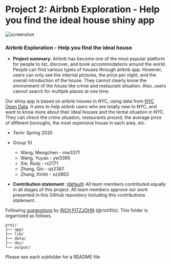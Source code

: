 # Project 2: Airbnb Exploration - Help you find the ideal house shiny app

![screenshot](doc/screenshot2.png)

### Airbnb Exploration - Help you find the ideal house

+ **Project summary**: 
Airbnb has become one of the most popular platform for people to list, discover, and book accommodations around the world. People can find various types of houses through airbnb app. However, users can only see the internal pictures, the price per night, and the overall introduction of the house. They cannot clearly know the environment of the house like crime and restaurant situation. Also, users cannot search for multiple places at one time.

Our shiny app is based on airbnb houses in NYC, using data from [NYC Open Data](https://opendata.cityofnewyork.us/). It aims to help airbnb users who are totally new to NYC, and want to know more about their ideal houses and the rental situation in NYC. They can check the crime situation, restaurants around, the average price of different boroughs, the most expensive house in each area, etc.

+ Term: Spring 2020
+ Group 10
	+ Wang, Mengchen - mw3371
	+ Wang, Yuyao - yw3395
	+ Xie, Ruiqi - rx2171
	+ Zhang, Qin - qz2387
	+ Zhang, Xinlin - xz2863

+ **Contribution statement**: ([default](doc/a_note_on_contributions.md)) All team members contributed equally in all stages of this project. All team members approve our work presented in this GitHub repository including this contributions statement. 

Following [suggestions](http://nicercode.github.io/blog/2013-04-05-projects/) by [RICH FITZJOHN](http://nicercode.github.io/about/#Team) (@richfitz). This folder is orgarnized as follows.

```
proj/
├── app/
├── lib/
├── data/
├── doc/
└── output/
```

Please see each subfolder for a README file.

